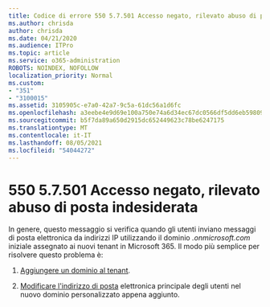 ```yaml
---
title: Codice di errore 550 5.7.501 Accesso negato, rilevato abuso di posta indesiderata
ms.author: chrisda
author: chrisda
ms.date: 04/21/2020
ms.audience: ITPro
ms.topic: article
ms.service: o365-administration
ROBOTS: NOINDEX, NOFOLLOW
localization_priority: Normal
ms.custom:
- "351"
- "3100015"
ms.assetid: 3105905c-e7a0-42a7-9c5a-61dc56a1d6fc
ms.openlocfilehash: a3eebe4e9d69e100a750e74a6d34ec67dc0566df5dd6eb59809adb07ed8a682f
ms.sourcegitcommit: b5f7da89a650d2915dc652449623c78be6247175
ms.translationtype: MT
ms.contentlocale: it-IT
ms.lasthandoff: 08/05/2021
ms.locfileid: "54044272"
---
```

# <a name="550-57501-access-denied-spam-abuse-detected"></a>550 5.7.501 Accesso negato, rilevato abuso di posta indesiderata

In genere, questo messaggio si verifica quando gli utenti inviano messaggi di posta elettronica da indirizzi IP utilizzando il dominio *.onmicrosoft.com* iniziale assegnato ai nuovi tenant in Microsoft 365. Il modo più semplice per risolvere questo problema è:

1. [Aggiungere un dominio al tenant](https://docs.microsoft.com/microsoft-365/admin/setup/add-domain).

2. [Modificare l'indirizzo di posta](https://docs.microsoft.com/microsoft-365/admin/add-users/change-a-user-name-and-email-address) elettronica principale degli utenti nel nuovo dominio personalizzato appena aggiunto.
